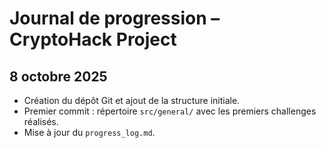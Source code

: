 # Journal de progression – CryptoHack Project

## 8 octobre 2025
- Création du dépôt Git et ajout de la structure initiale.
- Premier commit : répertoire `src/general/` avec les premiers challenges réalisés.
- Mise à jour du `progress_log.md`.